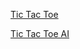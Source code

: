 
[Tic Tac Toe](https://github.com/soumyas567/Python_Projects/blob/main/Tic%20Tac%20Toe/tictactoe.py)

[Tic Tac Toe AI](https://github.com/soumyas567/Python_Projects/blob/main/Tic%20Tac%20Toe/tictactoeai.py)
